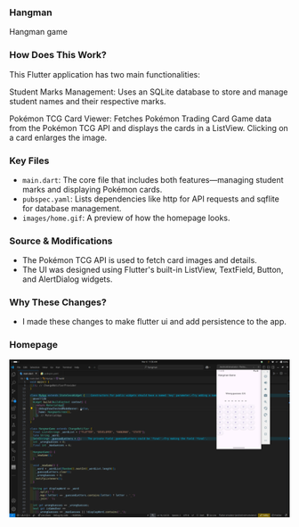 ### Hangman

Hangman game

### How Does This Work?

This Flutter application has two main functionalities:

Student Marks Management: Uses an SQLite database to store and manage student names and their respective marks.

Pokémon TCG Card Viewer: Fetches Pokémon Trading Card Game data from the Pokémon TCG API and displays the cards in a ListView. Clicking on a card enlarges the image.

### Key Files

- `main.dart`: The core file that includes both features—managing student marks and displaying Pokémon cards.
- `pubspec.yaml`: Lists dependencies like http for API requests and sqflite for database management.
- `images/home.gif`: A preview of how the homepage looks.

### Source & Modifications

- The Pokémon TCG API is used to fetch card images and details.
- The UI was designed using Flutter's built-in ListView, TextField, Button, and AlertDialog widgets.

### Why These Changes?

- I made these changes to make flutter ui and add persistence to the app.

### Homepage

![homepage](./images/image.png)

